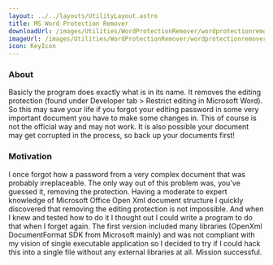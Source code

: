 ```yaml
---
layout: ../../layouts/UtilityLayout.astro
title: MS Word Protection Remover
downloadUrl: /images/Utilities/WordProtectionRemover/wordprotectionremover.exe
imageUrl: /images/Utilities/WordProtectionRemover/wordprotectionremover.jpg
icon: KeyIcon
---
```


### About

Basicly the program does exactly what is in its name.
It removes the editing protection (found under Developer tab &gt; Restrict editing in Microsoft Word). <br/>
So this may save your life if you forgot your editing password in some very important document you have to make some changes in.
This of course is not the official way and may not work. It is also possible your document may get corrupted in the process, so back up your documents first!

### Motivation

I once forgot how a password from a very complex document that was probably irreplaceable.
The only way out of this problem was, you've guessed it, removing the protection.
Having a moderate to expert knowledge of Microsoft Office Open Xml document structure I quickly discovered that removing the editing protection is not impossible.
And when I knew and tested how to do it I thought out I could write a program to do that when I forget again.
The first version included many libraries (OpenXml DocumentFormat SDK from Microsoft mainly) and was not compliant with my vision of single executable application so I decided to try if I could hack this into a single file without any external libraries at all.
Mission successful.